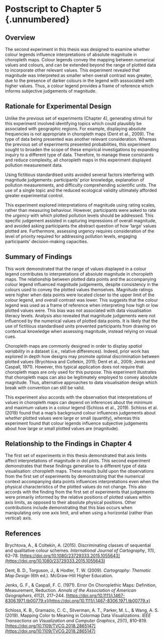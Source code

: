 # Postscript to Chapter 5 {.unnumbered}

## Overview

The second experiment in this thesis was designed to examine whether colour legends influence interpretations of absolute magnitude in choropleth maps. Colour legends convey the mapping between numerical values and colours, and can be extended beyond the range of plotted data to incorporate other relevant values. This experiment revealed that magnitude was interpreted as smaller when overall contrast was greater, due to the presence of darker colours in the legend with asssociated with higher values. Thus, a colour legend provides a frame of reference which informs subjective judgements of magnitude.

## Rationale for Experimental Design

Unlike the previous set of experiments (Chapter 4), generating stimuli for this experiment involved identifying topics which could plausibly be associated with geographic regions. For example, displaying absolute frequencies is not appropriate in choropleth maps (Dent et al., 2009). The type of data being presented was another relevant consideration. Whereas the previous set of experiments presented probabilities, this experiment sought to broaden the scope of these empirical investigations by expanding inquiry to a different type of data. Therefore, to manage these constraints and reduce complexity, all choropleth maps in this experiment displayed pollution measurement data. 

Using fictitious standardised units avoided several factors interfering with magnitude judgements: participants’ prior knowledge, explanation of pollution measurements, and difficulty comprehending scientific units. The use of a single topic and the reduced ecological validity ultimately afforded greater experimental control.

This experiment explored interpretations of magnitude using rating scales, rather than measuring behaviour. However, participants were asked to rate the *urgency* with which plotted pollution levels should be addressed. This specific judgement assisted in capturing impressions of overall magnitude, and avoided asking participants the abstract question of how ‘large’ values plotted are. Furthermore, assessing urgency requires consideration of the level of priority required for addressing pollution levels, engaging participants’ decision-making capacities.

## Summary of Findings

This work demonstrated that the range of values displayed in a colour legend contributes to interpretations of absolute magnitude in choropleth maps. The relationship between plotted data points and the accompanying colour legend influenced magnitude judgements, despite consistency in the colours used to convey the plotted values themselves. Magnitude ratings were higher when data points were located closer to the upper limit of the colour legend, and overall contrast was lower. This suggests that the colour legend was used as a frame of reference when interpreting how high or low plotted values were. This bias was not associated with data visualisation literacy levels. Analysis also revealed that magnitude judgements were not influenced by the numerical values of plotted data points. It is likely that the use of fictitious standardised units prevented participants from drawing on contextual knowledge when assessing magnitude, instead relying on visual cues.

Choropleth maps are commonly designed in order to display *spatial variability* in a dataset (i.e., relative differences). Indeed, prior work has explored in depth how designs may promote optimal discrimination between plotted values (Brychtova and Coltekin, 2015; Dent et al., 2009; Jenks and Caspall, 1971). However, this typical application does not require that choropleth maps are only used for this purpose. This experiment illustrates that choropleth maps can also be legitimately employed to convey absolute magnitude. Thus, alternative approaches to data visualisation design which break with convention can still be valid.

This experiment also accords with the observation that interpretations of values in choropleth maps can depend on inferences about the minimum and maximum values in a colour legend (Schloss et al., 2019). Schloss et al. (2019) found that a map’s background colour influences judgements about *whether* plotted values were large or small (quantity), whereas this experiment found that colour legends influence subjective judgements about *how* large or small plotted values are (magnitude).

## Relationship to the Findings in Chapter 4

The first set of experiments in this thesis demonstrated that axis limits affect interpretations of magnitude in dot plots. This second experiment demonstrates that these findings generalise to a different type of data visualisation: choropleth maps. These results build upon the observations from the first set of experiments by demonstrating that the numerical context accompanying data points influences interpretations even when the physical characteristics of the plotted values do not change. This also accords with the finding from the first set of experiments that judgements were primarily informed by the relative positions of plotted values within axis limits, as opposed to their absolute physical positions. Other contributions include demonstrating that this bias occurs when manipulating only one axis limit, and when using a horizontal (rather than vertical) axis.

## References

Brychtova, A., & Coltekin, A. (2015). Discriminating classes of sequential and qualitative colour schemes. *International Journal of Cartography*, *1*(1), 62–78. [https://doi.org/10.1080/23729333.2015.1055643](https://doi.org/10.1080/23729333.2015.1055643)

Dent, B. D., Torguson, J., & Hodler, T. W. (2009). *Cartography: Thematic Map Design* (6th ed.). McGraw-Hill Higher Education. 

Jenks, G. F., & Caspall, F. C. (1971). Error On Choroplethic Maps: Definition, Measurement, Reduction. *Annals of the Association of American Geographers*, *61*(2), 217–244. [https://doi.org/10.1111/j.1467-8306.1971.tb00779.x](https://doi.org/10.1111/j.1467-8306.1971.tb00779.x)

Schloss, K. B., Gramazio, C. C., Silverman, A. T., Parker, M. L., & Wang, A. S. (2019). Mapping Color to Meaning in Colormap Data Visualizations. *IEEE Transactions on Visualization and Computer Graphics*, *25*(1), 810–819. [https://doi.org/10.1109/TVCG.2018.2865147](https://doi.org/10.1109/TVCG.2018.2865147)

